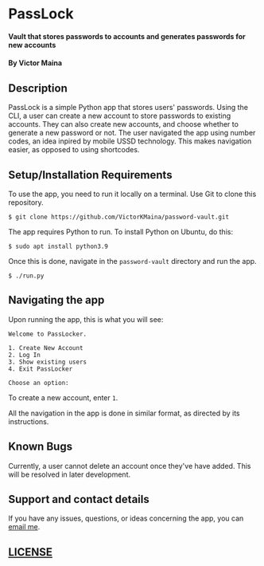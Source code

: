 # PassLock
#### Vault that stores passwords to accounts and generates passwords for new accounts
#### By **Victor Maina**
## Description
PassLock is a simple Python app that stores users' passwords. Using the CLI, a user can create a new account to store passwords to existing accounts. They can also create new accounts, and choose whether to generate a new password or not. The user navigated the app using number codes, an idea inpired by mobile USSD technology. This makes navigation easier, as opposed to using shortcodes.

## Setup/Installation Requirements

To use the app, you need to run it locally on a terminal. Use Git to clone this repository.
```
$ git clone https://github.com/VictorKMaina/password-vault.git
```

The app requires Python to run. To install Python on Ubuntu, do this:
```
$ sudo apt install python3.9
```

Once this is done, navigate in the `password-vault` directory and run the app.
```
$ ./run.py
```

## Navigating the app
Upon running the app, this is what you will see:
```
Welcome to PassLocker.

1. Create New Account
2. Log In
3. Show existing users
4. Exit PassLocker

Choose an option:
```

To create a new account, enter `1`.

All the navigation in the app is done in similar format, as directed by its instructions.

## Known Bugs
Currently, a user cannot delete an account once they've have added. This will be resolved in later development.


## Support and contact details
If you have any issues, questions, or ideas concerning the app, you can [email me](mailto:contact@victormaina.com).

## [LICENSE](./LICENSE)
